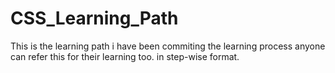 # CSS_Learning_Path
This is the learning path i have been commiting the learning process anyone can refer this for their learning too. in step-wise format.
